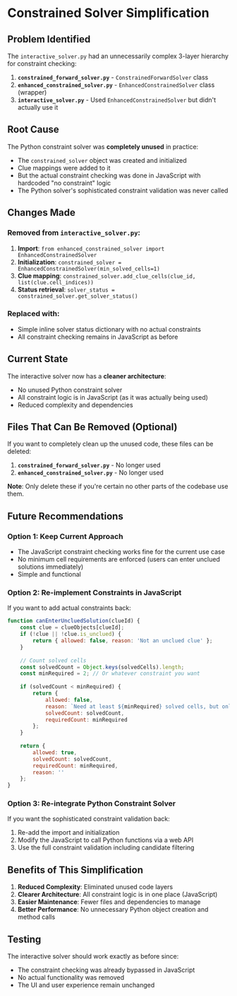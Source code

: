 # Constrained Solver Simplification

## Problem Identified

The `interactive_solver.py` had an unnecessarily complex 3-layer hierarchy for constraint checking:

1. **`constrained_forward_solver.py`** - `ConstrainedForwardSolver` class
2. **`enhanced_constrained_solver.py`** - `EnhancedConstrainedSolver` class (wrapper)
3. **`interactive_solver.py`** - Used `EnhancedConstrainedSolver` but didn't actually use it

## Root Cause

The Python constraint solver was **completely unused** in practice:

- The `constrained_solver` object was created and initialized
- Clue mappings were added to it
- But the actual constraint checking was done in JavaScript with hardcoded "no constraint" logic
- The Python solver's sophisticated constraint validation was never called

## Changes Made

### Removed from `interactive_solver.py`:
1. **Import**: `from enhanced_constrained_solver import EnhancedConstrainedSolver`
2. **Initialization**: `constrained_solver = EnhancedConstrainedSolver(min_solved_cells=1)`
3. **Clue mapping**: `constrained_solver.add_clue_cells(clue_id, list(clue.cell_indices))`
4. **Status retrieval**: `solver_status = constrained_solver.get_solver_status()`

### Replaced with:
- Simple inline solver status dictionary with no actual constraints
- All constraint checking remains in JavaScript as before

## Current State

The interactive solver now has a **cleaner architecture**:
- No unused Python constraint solver
- All constraint logic is in JavaScript (as it was actually being used)
- Reduced complexity and dependencies

## Files That Can Be Removed (Optional)

If you want to completely clean up the unused code, these files can be deleted:

1. **`constrained_forward_solver.py`** - No longer used
2. **`enhanced_constrained_solver.py`** - No longer used

**Note**: Only delete these if you're certain no other parts of the codebase use them.

## Future Recommendations

### Option 1: Keep Current Approach
- The JavaScript constraint checking works fine for the current use case
- No minimum cell requirements are enforced (users can enter unclued solutions immediately)
- Simple and functional

### Option 2: Re-implement Constraints in JavaScript
If you want to add actual constraints back:

```javascript
function canEnterUncluedSolution(clueId) {
    const clue = clueObjects[clueId];
    if (!clue || !clue.is_unclued) {
        return { allowed: false, reason: 'Not an unclued clue' };
    }
    
    // Count solved cells
    const solvedCount = Object.keys(solvedCells).length;
    const minRequired = 2; // Or whatever constraint you want
    
    if (solvedCount < minRequired) {
        return {
            allowed: false,
            reason: `Need at least ${minRequired} solved cells, but only have ${solvedCount}`,
            solvedCount: solvedCount,
            requiredCount: minRequired
        };
    }
    
    return {
        allowed: true,
        solvedCount: solvedCount,
        requiredCount: minRequired,
        reason: ''
    };
}
```

### Option 3: Re-integrate Python Constraint Solver
If you want the sophisticated constraint validation back:

1. Re-add the import and initialization
2. Modify the JavaScript to call Python functions via a web API
3. Use the full constraint validation including candidate filtering

## Benefits of This Simplification

1. **Reduced Complexity**: Eliminated unused code layers
2. **Clearer Architecture**: All constraint logic is in one place (JavaScript)
3. **Easier Maintenance**: Fewer files and dependencies to manage
4. **Better Performance**: No unnecessary Python object creation and method calls

## Testing

The interactive solver should work exactly as before since:
- The constraint checking was already bypassed in JavaScript
- No actual functionality was removed
- The UI and user experience remain unchanged 